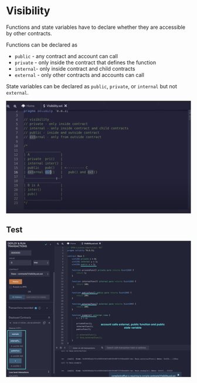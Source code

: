 # Visibility

Functions and state variables have to declare whether they are accessible by other contracts.

Functions can be declared as

- `public` - any contract and account can call
- `private` - only inside the contract that defines the function
- `internal`- only inside contract and child contracts
- `external` - only other contracts and accounts can call

State variables can be declared as `public`, `private`, or `internal` but not `external`.

![Visibility!](./images/visibility.png 'Visibility')

## Test

![Visibility!](./images/visibility_2.png 'Visibility')

